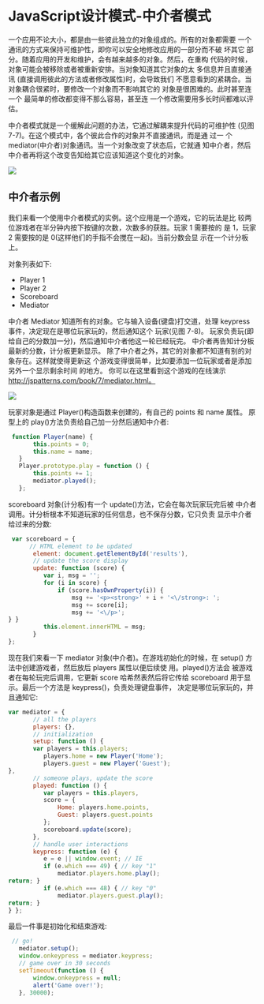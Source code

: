 # JavaScript设计模式-中介者模式

一个应用不论大小，都是由一些彼此独立的对象组成的。所有的对象都需要 一个通讯的方式来保持可维护性，即你可以安全地修改应用的一部分而不破 坏其它 部分。随着应用的开发和维护，会有越来越多的对象。然后，在重构 代码的时候，对象可能会被移除或者被重新安排。当对象知道其它对象的太 多信息并且直接通讯 (直接调用彼此的方法或者修改属性)时，会导致我们 不愿意看到的紧耦合。当对象耦合很紧时，要修改一个对象而不影响其它的 对象是很困难的。此时甚至连一个 最简单的修改都变得不那么容易，甚至连 一个修改需要用多长时间都难以评估。

中介者模式就是一个缓解此问题的办法，它通过解耦来提升代码的可维护性 (见图 7-7)。在这个模式中，各个彼此合作的对象并不直接通讯，而是通 过一 个 mediator(中介者)对象通讯。当一个对象改变了状态后，它就通 知中介者，然后中介者再将这个改变告知给其它应该知道这个变化的对象。

![](https://upload-images.jianshu.io/upload_images/9403248-9a8cfb5091a87a9e.png?imageMogr2/auto-orient/strip%7CimageView2/2/w/1240)

## 中介者示例

我们来看一个使用中介者模式的实例。这个应用是一个游戏，它的玩法是比 较两位游戏者在半分钟内按下按键的次数，次数多的获胜。玩家 1 需要按的 是 1，玩家 2 需要按的是 0(这样他们的手指不会搅在一起)。当前分数会显 示在一个计分板上。

对象列表如下:
- Player 1
- Player 2
- Scoreboard
- Mediator

中介者 Mediator 知道所有的对象。它与输入设备(键盘)打交道，处理 keypress 事件，决定现在是哪位玩家玩的，然后通知这个 玩家(见图 7-8)。 玩家负责玩(即给自己的分数加一分)，然后通知中介者他这一轮已经玩完。 中介者再告知计分板最新的分数，计分板更新显示。
除了中介者之外，其它的对象都不知道有别的对象存在。这样就使得更新这
个游戏变得很简单，比如要添加一位玩家或者是添加另外一个显示剩余时间
的地方。
你可以在这里看到这个游戏的在线演示 http://jspatterns.com/book/7/mediator.html。

![](https://upload-images.jianshu.io/upload_images/9403248-d1b5fe59014208fd.png?imageMogr2/auto-orient/strip%7CimageView2/2/w/1240)

玩家对象是通过 Player()构造函数来创建的，有自己的 points 和 name 属性。 原型上的 play()方法负责给自己加一分然后通知中介者:

```js
 function Player(name) {
       this.points = 0;
       this.name = name;
   }
   Player.prototype.play = function () {
       this.points += 1;
       mediator.played();
   };
```

scoreboard 对象(计分板)有一个 update()方法，它会在每次玩家玩完后被 中介者调用。计分析根本不知道玩家的任何信息，也不保存分数，它只负责 显示中介者给过来的分数:

```js
 var scoreboard = {
      // HTML element to be updated
       element: document.getElementById('results'),
       // update the score display
       update: function (score) {
          var i, msg = '';
          for (i in score) {
              if (score.hasOwnProperty(i)) {
                  msg += '<p><strong>' + i + '<\/strong>: ';
                  msg += score[i];
                  msg += '<\/p>';
} }
          this.element.innerHTML = msg;
       }
};
```

现在我们来看一下 mediator 对象(中介者)。在游戏初始化的时候，在 setup() 方法中创建游戏者，然后放后 players 属性以便后续使 用。played()方法会 被游戏者在每轮玩完后调用，它更新 score 哈希然表然后将它传给 scoreboard 用于显示。最后一个方法是 keypress()，负责处理键盘事件， 决定是哪位玩家玩的，并且通知它:


```js
var mediator = {
       // all the players
       players: {},
       // initialization
       setup: function () {
       var players = this.players;
          players.home = new Player('Home');
          players.guest = new Player('Guest');
},
       // someone plays, update the score
       played: function () {
          var players = this.players,
          score = {
              Home: players.home.points,
              Guest: players.guest.points
          };
          scoreboard.update(score);
       },
       // handle user interactions
       keypress: function (e) {
          e = e || window.event; // IE
          if (e.which === 49) { // key "1"
              mediator.players.home.play();
return; }
          if (e.which === 48) { // key "0"
              mediator.players.guest.play();
return; }
} };
```

最后一件事是初始化和结束游戏:

```js
 // go!
   mediator.setup();
   window.onkeypress = mediator.keypress;
   // game over in 30 seconds
   setTimeout(function () {
       window.onkeypress = null;
       alert('Game over!');
   }, 30000);

```
